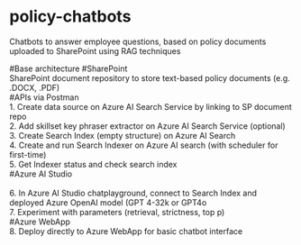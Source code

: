 # policy-chatbots
Chatbots to answer employee questions, based on policy documents uploaded to SharePoint using RAG techniques

#Base architecture
#SharePoint
<br>SharePoint document repository to store text-based policy documents (e.g. .DOCX, .PDF)
<br>
#APIs via Postman
<br>1.  Create data source on Azure AI Search Service by linking to SP document repo
<br>2.  Add skillset key phraser extractor on Azure AI Search Service (optional)
<br>3.  Create Search Index (empty structure) on Azure AI Search
<br>4.  Create and run Search Indexer on Azure AI search (with scheduler for first-time)
<br>5.  Get Indexer status and check search index
<br>
#Azure AI Studio  
<br>6. In Azure AI Studio chatplayground, connect to Search Index and deployed Azure OpenAI model (GPT 4-32k or GPT4o
<br>7. Experiment with parameters (retrieval, strictness, top p)
<br>
#Azure WebApp
<br>8. Deploy directly to Azure WebApp for basic chatbot interface


